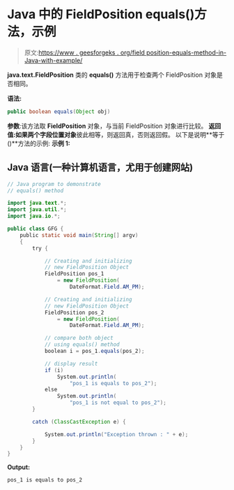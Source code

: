 # Java 中的 FieldPosition equals()方法，示例

> 原文:[https://www . geesforgeks . org/field position-equals-method-in-Java-with-example/](https://www.geeksforgeeks.org/fieldposition-equals-method-in-java-with-example/)

**java.text.FieldPosition** 类的 **equals()** 方法用于检查两个 FieldPosition 对象是否相同。

**语法:**

```java
public boolean equals(Object obj)
```

**参数**:该方法取 **FieldPosition** 对象，与当前 FieldPosition 对象进行比较。
**返回值:**如果两个**字段位置对象**彼此相等，则返回真，否则返回假。
以下是说明**等于()**方法的示例:
**示例 1:**

## Java 语言(一种计算机语言，尤用于创建网站)

```java
// Java program to demonstrate
// equals() method

import java.text.*;
import java.util.*;
import java.io.*;

public class GFG {
    public static void main(String[] argv)
    {
        try {

            // Creating and initializing
            // new FieldPosition Object
            FieldPosition pos_1
                = new FieldPosition(
                    DateFormat.Field.AM_PM);

            // Creating and initializing
            // new FieldPosition Object
            FieldPosition pos_2
                = new FieldPosition(
                    DateFormat.Field.AM_PM);

            // compare both object
            // using equals() method
            boolean i = pos_1.equals(pos_2);

            // display result
            if (i)
                System.out.println(
                    "pos_1 is equals to pos_2");
            else
                System.out.println(
                    "pos_1 is not equal to pos_2");
        }

        catch (ClassCastException e) {

            System.out.println("Exception thrown : " + e);
        }
    }
}
```

**Output:** 

```java
pos_1 is equals to pos_2
```